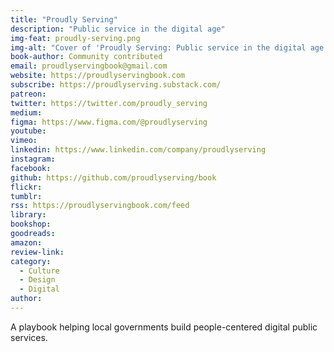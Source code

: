 ```yaml
---
title: "Proudly Serving"
description: "Public service in the digital age"
img-feat: proudly-serving.png
img-alt: "Cover of 'Proudly Serving: Public service in the digital age'"
book-author: Community contributed
email: proudlyservingbook@gmail.com
website: https://proudlyservingbook.com
subscribe: https://proudlyserving.substack.com/
patreon: 
twitter: https://twitter.com/proudly_serving
medium: 
figma: https://www.figma.com/@proudlyserving
youtube: 
vimeo: 
linkedin: https://www.linkedin.com/company/proudlyserving
instagram: 
facebook: 
github: https://github.com/proudlyserving/book
flickr: 
tumblr: 
rss: https://proudlyservingbook.com/feed
library: 
bookshop: 
goodreads: 
amazon: 
review-link: 
category:
  - Culture
  - Design
  - Digital
author: 
---
```


A playbook helping local governments build people-centered digital public services.